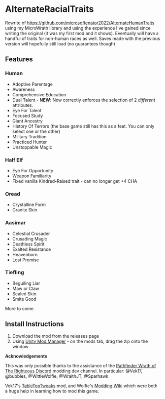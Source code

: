 # AlternateRacialTraits

Rewrite of https://github.com/microsoftenator2022/AlternateHumanTraits using my MicroWrath library and using the experience I've gained since writing the original (it was my first mod and it shows). Eventually will have a handful of traits for non-human races as well.
Saves made with the previous version will hopefully still load (no guarantees though)

## Features

### Human
 * Adoptive Parentage
 * Awareness
 * Comprehensive Education
 * Dual Talent - **NEW**: Now correctly enforces the selection of 2 *different* attributes.
 * Eye For Talent
 * Focused Study
 * Giant Ancestry
 * History Of Terrors (the base game still has this as a feat. You can only select one or the other)
 * Military Tradition
 * Practiced Hunter
 * Unstoppable Magic

### Half Elf
 * Eye For Opportunity
 * Weapon Familiarity
 * Fixed vanilla Kindred-Raised trait - can no longer get +4 CHA

### Oread
 * Crystalline Form
 * Granite Skin

### Aasimar
* Celestial Crusader
* Crusading Magic
* Deathless Spirit
* Exalted Resistance
* Heavenborn
* Lost Promise

### Tiefling
* Beguiling Liar
* Maw or Claw
* Scaled Skin
* Smite Good

More to come.

## Install Instructions
 1. Download the mod from the releases page
 2. Using [Unity Mod Manager](https://github.com/newman55/unity-mod-manager) - on the mods tab, drag the zip onto the window

**Acknowledgements**

This was only possible thanks to the assistance of 
the [Pathfinder Wrath of The Righteous Discord](https://discord.com/invite/wotr) modding dev channel.
In particular: @Vek17, @bubbles, @WittleWolfie, @WraithJT, @Sparhawk

Vek17's [TableTopTweaks](https://github.com/Vek17/TabletopTweaks-Base) mod,
and Wolfie's [Modding Wiki](https://github.com/WittleWolfie/OwlcatModdingWiki/wiki)
which were both a huge help in learning how to mod this game.
